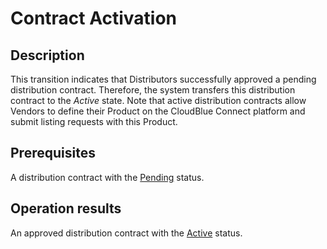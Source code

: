 # Contract Activation
## Description
This transition indicates that Distributors successfully approved a pending distribution contract. Therefore, the system transfers this distribution contract to the *Active* state. Note that active distribution contracts allow Vendors to define their Product on the CloudBlue Connect platform and submit listing requests with this Product.
## Prerequisites
A distribution contract with the [Pending](s-b-pending.html) status.
## Operation results
An approved distribution contract with the [Active](s-c-active.html) status.
